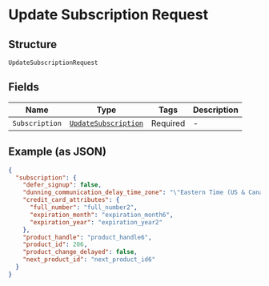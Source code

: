 
# Update Subscription Request

## Structure

`UpdateSubscriptionRequest`

## Fields

| Name | Type | Tags | Description |
|  --- | --- | --- | --- |
| `Subscription` | [`UpdateSubscription`](../../doc/models/update-subscription.md) | Required | - |

## Example (as JSON)

```json
{
  "subscription": {
    "defer_signup": false,
    "dunning_communication_delay_time_zone": "\"Eastern Time (US & Canada)\"",
    "credit_card_attributes": {
      "full_number": "full_number2",
      "expiration_month": "expiration_month6",
      "expiration_year": "expiration_year2"
    },
    "product_handle": "product_handle6",
    "product_id": 206,
    "product_change_delayed": false,
    "next_product_id": "next_product_id6"
  }
}
```

